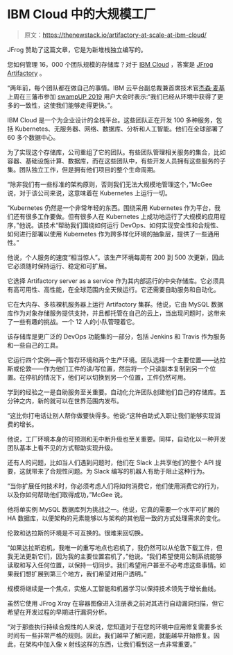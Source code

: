 # IBM Cloud 中的大规模工厂

> 原文：<https://thenewstack.io/artifactory-at-scale-at-ibm-cloud/>

JFrog 赞助了这篇文章，它是为新堆栈独立编写的。

您如何管理 16，000 个团队规模的存储库？对于 [IBM Cloud](https://www.ibm.com/cloud) ，答案是 [JFrog Artifactory](https://jfrog.com/artifactory/) 。

“两年前，每个团队都在做自己的事情。IBM 云平台副总裁兼首席技术官[杰森·麦基](https://twitter.com/jrmcgee?lang=en)上周在三藩市参加 [swampUP 2019](https://swampup.jfrog.com/) 用户大会时表示:“我们已经从环境中获得了更多的一致性，这使我们能够走得更快。”。

IBM Cloud 是一个为企业设计的全栈平台。这些团队正在开发 100 多种服务，包括 Kubernetes、无服务器、网络、数据库、分析和人工智能。他们在全球部署了 60 多个数据中心。

为了实现这个存储库，公司重组了它的团队。有些团队管理相关服务的集合，比如容器、基础设施计算、数据库，而在这些团队中，有些开发人员拥有这些服务的子集。团队独立工作，但是拥有他们项目的整个生命周期。

“除非我们有一些标准的架构原则，否则我们无法大规模地管理这个，”McGee 说，对于该公司来说，这意味着在 Kubernetes 上运行一切。

“Kubernetes 仍然是一个非常年轻的东西。围绕采用 Kubernetes 作为平台，我们还有很多工作要做。但有很多人在 Kubernetes 上成功地运行了大规模的应用程序，”他说。该技术“帮助我们围绕如何运行 DevOps、如何实现安全性和合规性、如何进行部署以使用 Kubernetes 作为跨多样化环境的抽象层，提供了一些通用性。”

他说，个人服务的速度“相当惊人”。该生产环境每周有 200 到 500 次更新，因此它必须随时保持运行、稳定和可扩展。

它选择 Artifactory server as a service 作为其内部运行的中央存储库。它必须具有高可用性、高性能，在全球范围内全天候运行。它还需要自助服务和自动化。

它在大内存、多核裸机服务器上运行 Artifactory 集群。他说，它由 MySQL 数据库作为对象存储服务提供支持，并且都托管在自己的云上，当出现问题时，这带来了一些有趣的挑战。一个 12 人的小队管理着它。

该存储库是更广泛的 DevOps 功能集的一部分，包括 Jenkins 和 Travis 作为服务和一些自己的工具。

它运行四个实例—两个暂存环境和两个生产环境。团队选择一个主要位置——达拉斯或伦敦——作为他们工件的读/写位置，然后将一个只读副本复制到另一个位置。在停机的情况下，他们可以切换到另一个位置，工件仍然可用。

学到的经验之一是自助服务至关重要。自动化允许团队创建他们自己的存储库。五分钟之内，新的就可以在世界范围内发布。

“这比你打电话让别人帮你做要快得多。他说:“这种自助式入职让我们能够实现消费的增长。

他说，工厂环境本身的可预测和无中断升级也至关重要。同样，自动化以一种开发团队基本上看不见的方式帮助实现升级。

还有人的问题，比如当人们遇到问题时，他们在 Slack 上共享他们的整个 API 提要，这就带来了合规性问题。为 Slack 编写的机器人有助于阻止这种行为。

“当你扩展任何技术时，你必须考虑人们将如何消费它，他们使用消费它的行为，以及你如何帮助他们取得成功，”McGee 说。

他将单实例 MySQL 数据库列为挑战之一。他说，它真的需要一个水平可扩展的 HA 数据库，以便架构的元素能够以与架构的其他层一致的方式处理需求的变化。

伦敦和达拉斯的环境是不可互换的。很难来回切换。

“如果达拉斯宕机，我唯一的重写地点也宕机了，我仍然可以从伦敦下载工件，但我无法更新它们，因为我的主要位置宕机了，”他说。“我们希望使用公制系统能够读取和写入任何位置，以保持一切同步。我们希望用户甚至不必考虑这些事情。如果我们想扩展到第三个地方，我们希望对用户透明。”

规模将继续是一个焦点，实施人工智能和机器学习以保持技术领先于增长曲线。

虽然它使用 JFrog Xray 在容器图像进入注册表之前对其进行自动漏洞扫描，但它希望在开发过程的早期进行漏洞分析。

“对于那些执行持续合规性的人来说，您知道对于在您的环境中应用修复需要多长时间有一些非常严格的规则。因此，我们越早了解问题，就能越早开始修复。因此，在架构中加入像 x 射线这样的东西，让我们看到这一点非常重要。”

<svg xmlns:xlink="http://www.w3.org/1999/xlink" viewBox="0 0 68 31" version="1.1"><title>Group</title> <desc>Created with Sketch.</desc></svg>